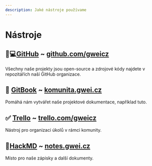 ```yaml
---
description: Jaké nástroje používame
---
```


# Nástroje

## 👨💻[GitHub](github.md) ~ [github.com/gweicz](https://github.com/gweicz)

Všechny naše projekty jsou open-source a zdrojové kódy najdete v repozitářích naší GitHub organizace.

## 📘 [GitBook](gitbook.md) ~ [komunita.gwei.cz](https://komunita.gwei.cz/)

Pomáhá nám vytvářet naše projektové dokumentace, například tuto.

## ✅ [Trello](trello.md) ~ [trello.com/gweicz](https://trello.com/gweicz)

Nástroj pro organizaci úkolů v rámci komunity.

## 📖[HackMD](hackmd.md) ~ [notes.gwei.cz](https://notes.gwei.cz)

Místo pro naše zápisky a další dokumenty.



